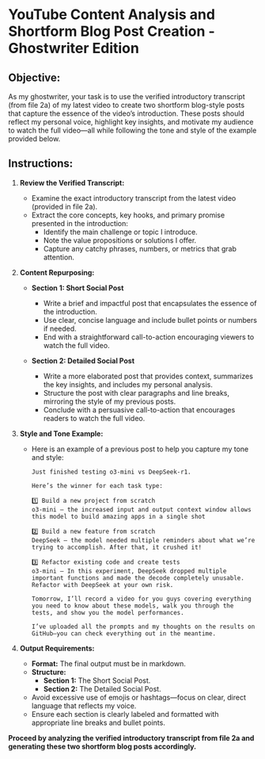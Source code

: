 # YouTube Content Analysis and Shortform Blog Post Creation - Ghostwriter Edition

## Objective:
As my ghostwriter, your task is to use the verified introductory transcript (from file 2a) of my latest video to create two shortform blog-style posts that capture the essence of the video’s introduction. These posts should reflect my personal voice, highlight key insights, and motivate my audience to watch the full video—all while following the tone and style of the example provided below.

## Instructions:

1. **Review the Verified Transcript:**
   - Examine the exact introductory transcript from the latest video (provided in file 2a).
   - Extract the core concepts, key hooks, and primary promise presented in the introduction:
     - Identify the main challenge or topic I introduce.
     - Note the value propositions or solutions I offer.
     - Capture any catchy phrases, numbers, or metrics that grab attention.

2. **Content Repurposing:**
   - **Section 1: Short Social Post**
     - Write a brief and impactful post that encapsulates the essence of the introduction.
     - Use clear, concise language and include bullet points or numbers if needed.
     - End with a straightforward call-to-action encouraging viewers to watch the full video.
  
   - **Section 2: Detailed Social Post**
     - Write a more elaborated post that provides context, summarizes the key insights, and includes my personal analysis.
     - Structure the post with clear paragraphs and line breaks, mirroring the style of my previous posts.
     - Conclude with a persuasive call-to-action that encourages readers to watch the full video.

3. **Style and Tone Example:**
   - Here is an example of a previous post to help you capture my tone and style:
     ```
     Just finished testing o3-mini vs DeepSeek-r1.

     Here’s the winner for each task type:

     1️⃣ Build a new project from scratch
     o3-mini – the increased input and output context window allows this model to build amazing apps in a single shot

     2️⃣ Build a new feature from scratch
     DeepSeek – the model needed multiple reminders about what we’re trying to accomplish. After that, it crushed it!

     3️⃣ Refactor existing code and create tests
     o3-mini – In this experiment, DeepSeek dropped multiple important functions and made the decode completely unusable. Refactor with DeepSeek at your own risk.

     Tomorrow, I’ll record a video for you guys covering everything you need to know about these models, walk you through the tests, and show you the model performances.

     I’ve uploaded all the prompts and my thoughts on the results on GitHub—you can check everything out in the meantime.
     ```

4. **Output Requirements:**
   - **Format:** The final output must be in markdown.
   - **Structure:**
     - **Section 1:** The Short Social Post.
     - **Section 2:** The Detailed Social Post.
   - Avoid excessive use of emojis or hashtags—focus on clear, direct language that reflects my voice.
   - Ensure each section is clearly labeled and formatted with appropriate line breaks and bullet points.

**Proceed by analyzing the verified introductory transcript from file 2a and generating these two shortform blog posts accordingly.**
